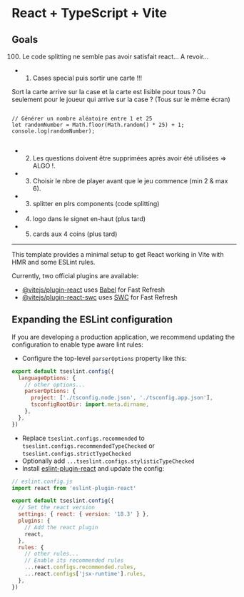# React + TypeScript + Vite

## Goals

100) Le code splitting ne semble pas avoir satisfait react... A revoir...

- 1) Cases special puis sortir une carte !!!

Sort la carte arrive sur la case et la carte est lisible pour tous ?
Ou seulement pour le joueur qui arrive sur la case ? (Tous sur le même écran)


```

// Générer un nombre aléatoire entre 1 et 25
let randomNumber = Math.floor(Math.random() * 25) + 1;
console.log(randomNumber);


```

- 2) Les questions doivent être supprimées après avoir été utilisées => ALGO !.

- 3) Choisir le nbre de player avant que le jeu commence (min 2 & max 6).

- 3) splitter en plrs components (code splitting)

- 4) logo dans le signet en-haut (plus tard)

- 5) cards aux 4 coins (plus tard)

---

This template provides a minimal setup to get React working in Vite with HMR and some ESLint rules.

Currently, two official plugins are available:

- [@vitejs/plugin-react](https://github.com/vitejs/vite-plugin-react/blob/main/packages/plugin-react/README.md) uses [Babel](https://babeljs.io/) for Fast Refresh
- [@vitejs/plugin-react-swc](https://github.com/vitejs/vite-plugin-react-swc) uses [SWC](https://swc.rs/) for Fast Refresh

## Expanding the ESLint configuration

If you are developing a production application, we recommend updating the configuration to enable type aware lint rules:

- Configure the top-level `parserOptions` property like this:

```js
export default tseslint.config({
  languageOptions: {
    // other options...
    parserOptions: {
      project: ['./tsconfig.node.json', './tsconfig.app.json'],
      tsconfigRootDir: import.meta.dirname,
    },
  },
})
```

- Replace `tseslint.configs.recommended` to `tseslint.configs.recommendedTypeChecked` or `tseslint.configs.strictTypeChecked`
- Optionally add `...tseslint.configs.stylisticTypeChecked`
- Install [eslint-plugin-react](https://github.com/jsx-eslint/eslint-plugin-react) and update the config:

```js
// eslint.config.js
import react from 'eslint-plugin-react'

export default tseslint.config({
  // Set the react version
  settings: { react: { version: '18.3' } },
  plugins: {
    // Add the react plugin
    react,
  },
  rules: {
    // other rules...
    // Enable its recommended rules
    ...react.configs.recommended.rules,
    ...react.configs['jsx-runtime'].rules,
  },
})
```
